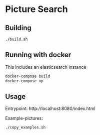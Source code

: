 # Picture Search #
## Building #
```bash
./build.sh
```
## Running with docker ## 
This includes an elasticsearch instance
```bash
docker-compose build
docker-compose up
```
## Usage ##
Entrypoint: http://localhost:8080/index.html

Example-pictures:
```bash
./copy_examples.sh
```



